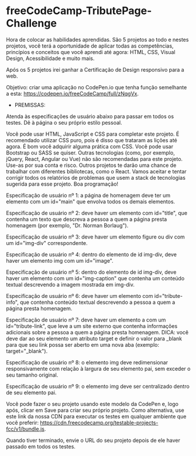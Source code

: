 # freeCodeCamp-TributePage-Challenge

Hora de colocar as habilidades aprendidas. São 5 projetos ao todo e nestes projetos, você terá a oportunidade de aplicar todas as competências, princípios e conceitos que você aprendi até agora: HTML, CSS, Visual Design, Acessibilidade e muito mais.

Após os 5 projetos irei ganhar a Certificação de Design responsivo para a web.

Objetivo: criar uma aplicação no CodePen.io que tenha função semelhante a esta: https://codepen.io/freeCodeCamp/full/zNqgVx.

- PREMISSAS:

Atenda às especificações de usuário abaixo para passar em todos os testes. Dê à página o seu próprio estilo pessoal.

Você pode usar HTML, JavaScript e CSS para completar este projeto. É recomendado utilizar CSS puro, pois é disso que trataram as lições até agora. É bom você adquirir alguma prática com CSS. Você pode usar Bootstrap ou SASS se quiser. Outras tecnologias (como, por exemplo, jQuery, React, Angular ou Vue) não são recomendadas para este projeto. Use-as por sua conta e risco. Outros projetos te darão uma chance de trabalhar com diferentes bibliotecas, como o React. Vamos aceitar e tentar corrigir todos os relatórios de problemas que usem a stack de tecnologias sugerida para esse projeto. Boa programação!

Especificação de usuário nº 1: a página de homenagem deve ter um elemento com um id="main" que envolva todos os demais elementos.

Especificação de usuário nº 2: deve haver um elemento com id="title", que contenha um texto que descreva a pessoa a quem a página presta homenagem (por exemplo, "Dr. Norman Borlaug").

Especificação de usuário nº 3: deve haver um elemento figure ou div com um id="img-div" correspondente.

Especificação de usuário nº 4: dentro do elemento de id img-div, deve haver um elemento img com um id="image".

Especificação de usuário nº 5: dentro do elemento de id img-div, deve haver um elemento com um id="img-caption" que contenha um conteúdo textual descrevendo a imagem mostrada em img-div.

Especificação de usuário nº 6: deve haver um elemento com id="tribute-info", que contenha conteúdo textual descrevendo a pessoa a quem a página presta homenagem.

Especificação de usuário nº 7: deve haver um elemento a com um id="tribute-link", que leve a um site externo que contenha informações adicionais sobre a pessoa a quem a página presta homenagem. DICA: você deve dar ao seu elemento um atributo target e definir o valor para _blank para que seu link possa ser aberto em uma nova aba (exemplo: target="_blank").

Especificação de usuário nº 8: o elemento img deve redimensionar responsivamente com relação à largura de seu elemento pai, sem exceder o seu tamanho original.

Especificação de usuário nº 9: o elemento img deve ser centralizado dentro de seu elemento pai.

Você pode fazer o seu projeto usando este modelo da CodePen e, logo após, clicar em Save para criar seu próprio projeto. Como alternativa, use este link da nossa CDN para executar os testes em qualquer ambiente que você preferir: https://cdn.freecodecamp.org/testable-projects-fcc/v1/bundle.js.

Quando tiver terminado, envie o URL do seu projeto depois de ele haver passado em todos os testes.
